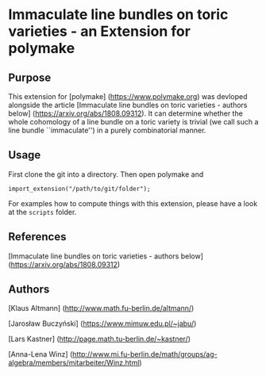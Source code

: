 # Immaculate line bundles on toric varieties - an Extension for polymake

## Purpose
This extension for [polymake] (https://www.polymake.org) was devloped alongside
the article [Immaculate line bundles on toric varieties - authors below]
(https://arxiv.org/abs/1808.09312). It can determine whether the whole
cohomology of a line bundle on a toric variety is trivial (we call such a line
bundle ``immaculate'') in a purely combinatorial manner.



## Usage
First clone the git into a directory. Then open polymake and
```
import_extension("/path/to/git/folder");
```
For examples how to compute things with this extension, please have a look at the `scripts` folder.


## References
[Immaculate line bundles on toric varieties - authors below] (https://arxiv.org/abs/1808.09312)


## Authors
[Klaus Altmann] (http://www.math.fu-berlin.de/altmann/)

[Jarosław Buczyński] (https://www.mimuw.edu.pl/~jabu/)

[Lars Kastner] (http://page.math.tu-berlin.de/~kastner/)

[Anna-Lena Winz] (http://www.mi.fu-berlin.de/math/groups/ag-algebra/members/mitarbeiter/Winz.html)
